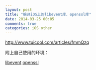 ```yaml
---
layout: post
title: "编译iOS上的libevent库、openssl库"
date: 2014-03-25 00:05
comments: true
categories: iOS other
---
```


http://www.tuicool.com/articles/fmmQzq

附上自己使用的环境：

[libevent](https://www.dropbox.com/s/809g8rhmk7c7pgo/libevent.zip)
[openssl](https://www.dropbox.com/s/t2xouoj5h4blwi2/openssl.zip)